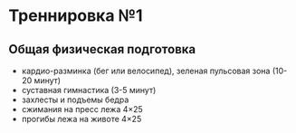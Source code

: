# Треннировка №1

## Общая физическая подготовка
- кардио-разминка (бег или велосипед), зеленая пульсовая зона (10-20 минут)
- суставная гимнастика (3-5 минут)
- захлесты и подъемы бедра
- сжимания на пресс лежа 4×25
- прогибы лежа на животе 4×25
